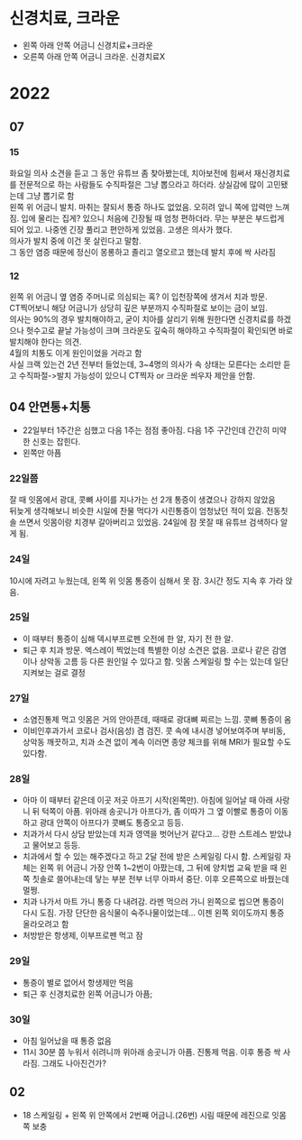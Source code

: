 
# 신경치료, 크라운

- 왼쪽 아래 안쪽 어금니 신경치료+크라운
- 오른쪽 아래 안쪽 어금니 크라운. 신경치료X

# 2022

## 07

### 15

화요일 의사 소견을 듣고 그 동안 유튜브 좀 찾아봤는데, 치아보전에 힘써서 재신경치료를 전문적으로 하는 사람들도 수직파절은 그냥 뽑으라고 하더라. 상실감에 많이 고민됐는데 그냥 뽑기로 함  
왼쪽 위 어금니 발치. 마취는 잘되서 통증 하나도 없었음. 오히려 앞니 쪽에 압력만 느껴짐. 입에 물리는 집게? 있으니 처음에 긴장될 때 엄청 편하더라. 무는 부분은 부드럽게 되어 있고. 나중엔 긴장 풀리고 편안하게 있었음. 고생은 의사가 했다.  
의사가 발치 중에 이건 못 살린다고 말함.  
그 동안 염증 때문에 정신이 몽롱하고 졸리고 열오르고 했는데 발치 후에 싹 사라짐

### 12

왼쪽 위 어금니 옆 염증 주머니로 의심되는 혹? 이 입천장쪽에 생겨서 치과 방문.  
CT찍어보니 해당 어금니가 상당히 깊은 부분까지 수직파절로 보이는 금이 보임.  
의사는 90%의 경우 발치해야하고, 굳이 치아를 살리기 위해 원한다면 신경치료를 하겠으나 헛수고로 끝날 가능성이 크며 크라운도 깊숙히 해야하고 수직파절이 확인되면 바로 발치해야 한다는 의견.  
4월의 치통도 이게 원인이었을 거라고 함  
사실 크랙 있는건 2년 전부터 들었는데, 3~4명의 의사가 속 상태는 모른다는 소리만 듣고 수직파절->발치 가능성이 있으니 CT찍자 or 크라운 씌우자 제안을 안함.

## 04 안면통+치통

- 22일부터 1주간은 심했고 다음 1주는 점점 좋아짐. 다음 1주 구간인데 간간히 미약한 신호는 잡힌다.
- 왼쪽만 아픔

### 22일쯤

잘 때 잇몸에서 광대, 콧뼈 사이를 지나가는 선 2개 통증이 생겼으나 강하지 않았음  
뒤늦게 생각해보니 비슷한 시일에 찬물 먹다가 시린통증이 엄청났던 적이 있음. 전동칫솔 쓰면서 잇몸이랑 치경부 갈아버리고 있었음. 24일에 잠 못잘 때 유튜브 검색하다 알게 됨.

### 24일

10시에 자려고 누웠는데, 왼쪽 위 잇몸 통증이 심해서 못 잠. 3시간 정도 지속 후 가라 앉음.

### 25일

- 이 때부터 통증이 심해 덱시부프로펜 오전에 한 알, 자기 전 한 알.
- 퇴근 후 치과 방문. 엑스레이 찍었는데 특별한 이상 소견은 없음. 코로나 같은 감염이나 상악동 고름 등 다른 원인일 수 있다고 함. 잇몸 스케일링 할 수는 있는데 일단 지켜보는 걸로 결정

### 27일

- 소염진통제 먹고 잇몸은 거의 안아픈데, 때때로 광대뼈 찌르는 느낌. 콧뼈 통증이 옴
- 이비인후과가서 코로나 검사(음성) 겸 검진. 콧 속에 내시경 넣어보여주며 부비동, 상악동 깨끗하고, 치과 소견 없이 계속 이러면 종양 체크를 위해 MRI가 필요할 수도 있다함.

### 28일

- 아마 이 때부터 같은데 이곳 저곳 아프기 시작(왼쪽만). 아침에 일어날 때 아래 사랑니 뒤 턱쪽이 아픔. 위아래 송곳니가 아프다가, 좀 이따가 그 옆 이빨로 통증이 이동하고 광대 안쪽이 아프다가 콧뼈도 통증오고 등등.
- 치과가서 다시 상담 받았는데 치과 영역을 벗어난거 같다고... 강한 스트레스 받았냐고 물어보고 등등.
- 치과에서 할 수 있는 해주겠다고 하고 2달 전에 받은 스케일링 다시 함. 스케일링 자체는 왼쪽 위 어금니 가장 안쪽 1~2번이 아팠는데, 그 뒤에 양치법 교육 받을 때 왼쪽 칫솔로 쓸어내는데 닿는 부분 전부 너무 아파서 중단. 이후 오른쪽으로 바꿨는데 멀쩡.
- 치과 나가서 마트 가니 통증 다 내려감. 라멘 먹으러 가니 왼쪽으로 씹으면 통증이 다시 도짐. 가장 단단한 음식물이 숙주나물이었는데... 이젠 왼쪽 외이도까지 통증 올라오려고 함
- 처방받은 항생제, 이부프로펜 먹고 잠

### 29일

- 통증이 별로 없어서 항생제만 먹음
- 퇴근 후 신경치료한 왼쪽 어금니가 아픔;

### 30일

- 아침 일어났을 때 통증 없음
- 11시 30분 쯤 누워서 쉬려니까 위아래 송곳니가 아픔. 진통제 먹음. 이후 통증 싹 사라짐. 그래도 나아진건가?

## 02

- 18 스케일링 + 왼쪽 위 안쪽에서 2번째 어금니.(26번) 시림 때문에 레진으로 잇몸쪽 보충

